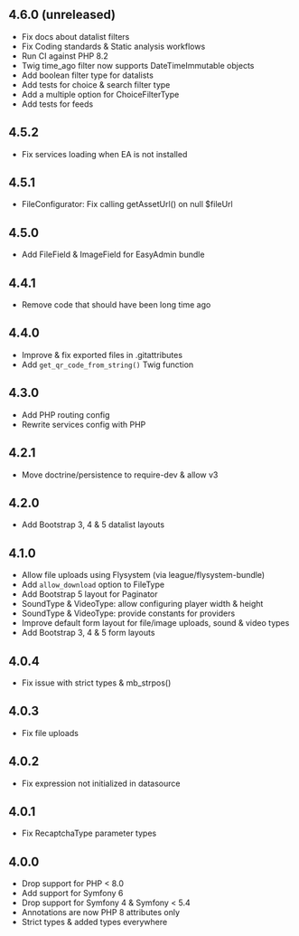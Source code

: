 4.6.0 (unreleased)
------------------

* Fix docs about datalist filters
* Fix Coding standards & Static analysis workflows
* Run CI against PHP 8.2
* Twig time_ago filter now supports DateTimeImmutable objects
* Add boolean filter type for datalists
* Add tests for choice & search filter type
* Add a multiple option for ChoiceFilterType
* Add tests for feeds

4.5.2
-----

* Fix services loading when EA is not installed

4.5.1
-----

* FileConfigurator: Fix calling getAssetUrl() on null $fileUrl

4.5.0
-----

* Add FileField & ImageField for EasyAdmin bundle

4.4.1
-----

* Remove code that should have been long time ago

4.4.0
-----

* Improve & fix exported files in .gitattributes
* Add `get_qr_code_from_string()` Twig function

4.3.0
-----

* Add PHP routing config
* Rewrite services config with PHP

4.2.1
-----

* Move doctrine/persistence to require-dev & allow v3

4.2.0
-----

* Add Bootstrap 3, 4 & 5 datalist layouts

4.1.0
-----

* Allow file uploads using Flysystem (via league/flysystem-bundle)
* Add `allow_download` option to FileType
* Add Bootstrap 5 layout for Paginator
* SoundType & VideoType: allow configuring player width & height
* SoundType & VideoType: provide constants for providers
* Improve default form layout for file/image uploads, sound & video types
* Add Bootstrap 3, 4 & 5 form layouts

4.0.4
-----

* Fix issue with strict types & mb_strpos()

4.0.3
-----

* Fix file uploads

4.0.2
-----

* Fix expression not initialized in datasource

4.0.1
-----

* Fix RecaptchaType parameter types

4.0.0
-----

* Drop support for PHP < 8.0
* Add support for Symfony 6
* Drop support for Symfony 4 & Symfony < 5.4
* Annotations are now PHP 8 attributes only
* Strict types & added types everywhere
